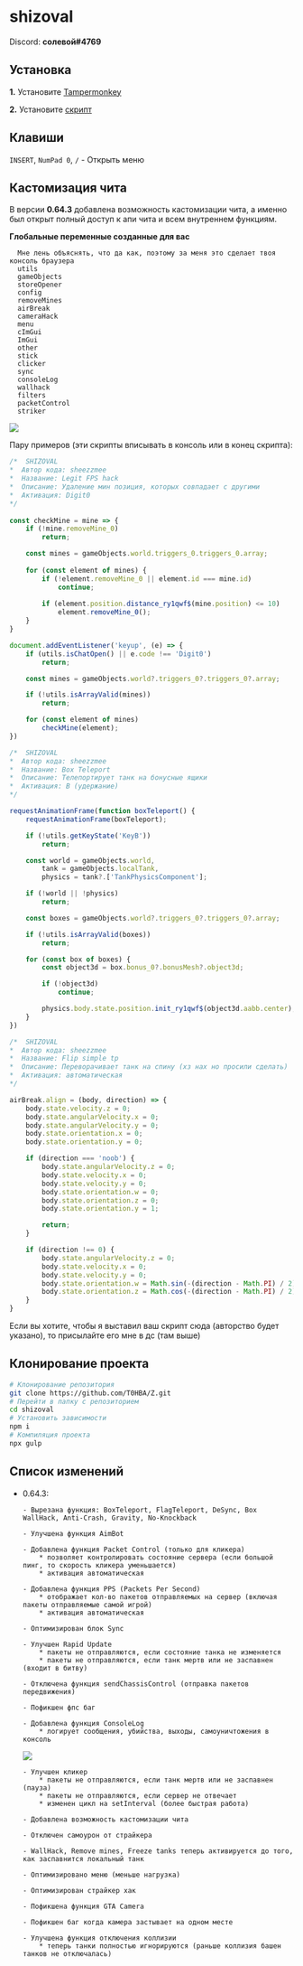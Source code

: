 # shizoval

Discord: **солевой#4769**

## Установка

**1.** Установите [Tampermonkey](https://www.tampermonkey.net/)

**2.** Установите [скрипт](https://github.com/T0HBA/Z/raw/main/release/shizoval.user.js)

## Клавиши

`INSERT`, `NumPad 0`, `/` - Открыть меню

## Кастомизация чита

  В версии **0.64.3** добавлена возможность кастомизации чита, а именно был открыт полный доступ к апи чита и всем внутреннем функциям.
  
  **Глобальные переменные созданные для вас**
  
      Мне лень объяснять, что да как, поэтому за меня это сделает твоя консоль браузера
      utils
      gameObjects
      storeOpener
      config
      removeMines
      airBreak
      cameraHack
      menu
      cImGui
      ImGui
      other
      stick
      clicker
      sync
      consoleLog
      wallhack
      filters
      packetControl
      striker
      
  ![](https://github.com/T0HBA/Z/blob/main/img/exampleScript.jpg?raw=true)
 
  Пару примеров (эти скрипты вписывать в консоль или в конец скрипта): 
  
```js
/*  SHIZOVAL
*  Автор кода: sheezzmee
*  Название: Legit FPS hack
*  Описание: Удаление мин позиция, которых совпадает с другими
*  Активация: Digit0
*/
   
const checkMine = mine => {
    if (!mine.removeMine_0)
        return;

    const mines = gameObjects.world.triggers_0.triggers_0.array;
    
    for (const element of mines) {
        if (!element.removeMine_0 || element.id === mine.id)
            continue;
    
        if (element.position.distance_ry1qwf$(mine.position) <= 10)
            element.removeMine_0();
    }
}

document.addEventListener('keyup', (e) => {
    if (utils.isChatOpen() || e.code !== 'Digit0') 
        return;

    const mines = gameObjects.world?.triggers_0?.triggers_0?.array;

    if (!utils.isArrayValid(mines))
        return;

    for (const element of mines)
        checkMine(element);
})
```

```js
/*  SHIZOVAL
*  Автор кода: sheezzmee
*  Название: Box Teleport
*  Описание: Телепортирует танк на бонусные ящики
*  Активация: B (удержание)
*/

requestAnimationFrame(function boxTeleport() {
    requestAnimationFrame(boxTeleport);

    if (!utils.getKeyState('KeyB'))
        return;

    const world = gameObjects.world,
        tank = gameObjects.localTank,
        physics = tank?.['TankPhysicsComponent'];

    if (!world || !physics)
        return;

    const boxes = gameObjects.world?.triggers_0?.triggers_0?.array;

    if (!utils.isArrayValid(boxes))
        return;

    for (const box of boxes) {
        const object3d = box.bonus_0?.bonusMesh?.object3d;

        if (!object3d)
            continue;

        physics.body.state.position.init_ry1qwf$(object3d.aabb.center);
    }
})
```

```js
/*  SHIZOVAL
*  Автор кода: sheezzmee
*  Название: Flip simple tp
*  Описание: Переворачивает танк на спину (хз нах но просили сделать)
*  Активация: автоматическая
*/

airBreak.align = (body, direction) => {
    body.state.velocity.z = 0;
    body.state.angularVelocity.x = 0;
    body.state.angularVelocity.y = 0;
    body.state.orientation.x = 0;
    body.state.orientation.y = 0;

    if (direction === 'noob') {
        body.state.angularVelocity.z = 0;
        body.state.velocity.x = 0;
        body.state.velocity.y = 0;
        body.state.orientation.w = 0;
        body.state.orientation.z = 0;
        body.state.orientation.y = 1;

        return;
    }

    if (direction !== 0) {
        body.state.angularVelocity.z = 0;
        body.state.velocity.x = 0;
        body.state.velocity.y = 0;
        body.state.orientation.w = Math.sin(-(direction - Math.PI) / 2);
        body.state.orientation.z = Math.cos(-(direction - Math.PI) / 2);
    }
}
```

Если вы хотите, чтобы я выставил ваш скрипт сюда (авторство будет указано), то присылайте его мне в дс (там выше)

## Клонирование проекта

```bash
# Клонирование репозитория
git clone https://github.com/T0HBA/Z.git
# Перейти в папку с репозиторием
cd shizoval
# Установить зависимости
npm i
# Компиляция проекта
npx gulp
```

## Список изменений

* 0.64.3:

      - Вырезана функция: BoxTeleport, FlagTeleport, DeSync, Box WallHack, Anti-Crash, Gravity, No-Knockback
      
      - Улучшена функция AimBot
      
      - Добавлена функция Packet Control (только для кликера)
          * позволяет контролировать состояние сервера (если большой пинг, то скорость кликера уменьшается)
          * активация автоматическая
          
      - Добавлена функция PPS (Packets Per Second)
          * отображает кол-во пакетов отправляемых на сервер (включая пакеты отправляемые самой игрой)
          * активация автоматическая
      
      - Оптимизирован блок Sync 
      
      - Улучшен Rapid Update
          * пакеты не отправляются, если состояние танка не изменяется
          * пакеты не отправляются, если танк мертв или не заспавнен (входит в битву)

      - Отключена функция sendChassisControl (отправка пакетов передвижения)

      - Пофикшен фпс баг

      - Добавлена функция ConsoleLog
          * логирует сообщения, убийства, выходы, самоуничтожения в консоль
    ![](https://github.com/T0HBA/Z/blob/main/img/consoleLog.jpg?raw=true)
       
      - Улучшен кликер
          * пакеты не отправляются, если танк мертв или не заспавнен (пауза)
          * пакеты не отправляются, если сервер не отвечает
          * изменен цикл на setInterval (более быстрая работа)
   
      - Добавлена возможность кастомизации чита
        
      - Отключен самоурон от страйкера

      - WallHack, Remove mines, Freeze tanks теперь активируется до того, как заспавнится локальный танк

      - Оптимизировано меню (меньше нагрузка)

      - Оптимизирован страйкер хак

      - Пофикшена функция GTA Camera

      - Пофикшен баг когда камера застывает на одном месте

      - Улучшена функция отключения коллизии
          * теперь танки полностью игнорируются (раньше коллизия башен танков не отключалась)